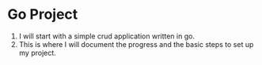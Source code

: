 # Go Project
1. I will start with a simple crud application written in go.
2. This is where I will document the progress and the basic steps to set up my project.
